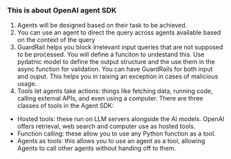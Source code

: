 ### This is about OpenAI agent SDK

1. Agents will be designed based on their task to be achieved.
2. You can use an agent to direct the query across agents available based on the context of the query
3. GuardRail helps you block irrelevant input queries that are not supposed to be processed. You will define a funciton to undestand this. Use pydatnic model to define the output structure and the use them in the async function for validation. You can have GuardRails for both input and ouput. This helps you in raising an exception in cases of malicious usage.
4. Tools let agents take actions: things like fetching data, running code, calling external APIs, and even using a computer. There are three classes of tools in the Agent SDK:

- Hosted tools: these run on LLM servers alongside the AI models. OpenAI offers retrieval, web search and computer use as hosted tools.
- Function calling: these allow you to use any Python function as a tool.
- Agents as tools: this allows you to use an agent as a tool, allowing Agents to call other agents without handing off to them.

